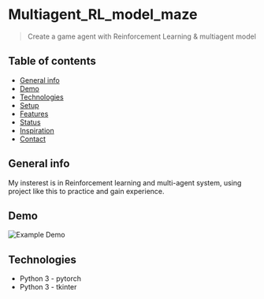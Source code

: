 # Multiagent_RL_model_maze
 > Create a game agent with Reinforcement Learning  & multiagent model

## Table of contents
* [General info](#general-info)
* [Demo](#demo)
* [Technologies](#technologies)
* [Setup](#setup)
* [Features](#features)
* [Status](#status)
* [Inspiration](#inspiration)
* [Contact](#contact)

## General info
My insterest is in Reinforcement learning and multi-agent system, using project like this to practice and gain experience. 

## Demo
![Example Demo](img/AI_record.gif)

## Technologies
* Python 3 - pytorch
* Python 3 - tkinter